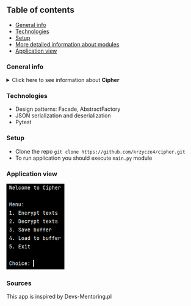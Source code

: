 ## Table of contents
* [General info](#general-info)
* [Technologies](#technologies)
* [Setup](#setup)
* [More detailed information about modules](#more-detailed-information-about-modules)
* [Application view](#application-view)

### General info
<details>
<summary>Click here to see information about <b>Cipher</b></summary>
Application calls Cipher. It's command application which encrypts and decrypts user's words. It uses Caesar cipher 
ROT13 and ROT47. Encrypted or decrypted words could be saved to or loaded from json file.
</details>

### Technologies
* Design patterns: Facade, AbstractFactory
* JSON serialization and deserialization
* Pytest
### Setup
* Clone the repo ```git clone https://github.com/krzycze4/cipher.git```
* To run application you should execute ```main.py``` module

### Application view
![app_view.png](app_view.png)

### Sources
This app is inspired by Devs-Mentoring.pl